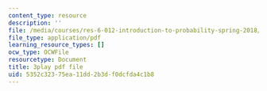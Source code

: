 ```yaml
---
content_type: resource
description: ''
file: /media/courses/res-6-012-introduction-to-probability-spring-2018/5352c32375ea11dd2b3df0dcfda4c1b8_BlO3xyeaZME.pdf
file_type: application/pdf
learning_resource_types: []
ocw_type: OCWFile
resourcetype: Document
title: 3play pdf file
uid: 5352c323-75ea-11dd-2b3d-f0dcfda4c1b8
---
```

